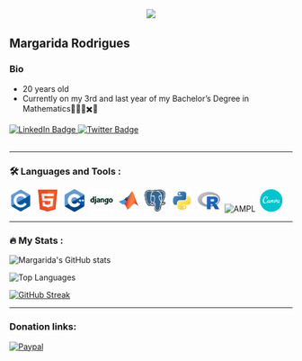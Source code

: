 <div id="header" align="center">
  <img src="https://media.giphy.com/media/122ieBYC3AcECI/giphy.gif" width="240"/>
</div>


## Margarida Rodrigues

### Bio

- 20 years old 
- Currently on my 3rd and last year of my  Bachelor’s Degree in Mathematics🤔💭🔢✖️🧮

<div id="badges">
  <a href="https://www.linkedin.com/in/margarida-rodrigues-232171225">
    <img src="https://img.shields.io/badge/LinkedIn-blue?style=for-the-badge&logo=linkedin&logoColor=white" alt="LinkedIn Badge"/>
  <a href="https://twitter.com/margarida__imr">
    <img src="https://img.shields.io/badge/Twitter-blue?style=for-the-badge&logo=twitter&logoColor=white" alt="Twitter Badge"/>
  </a>
</div>
  
<img src="https://komarev.com/ghpvc/?username=MargaridaR30&style=flat-square&color=green" alt=""/>
  
---

### :hammer_and_wrench: Languages and Tools :
  
  <div>
  <img src="https://raw.githubusercontent.com/devicons/devicon/1119b9f84c0290e0f0b38982099a2bd027a48bf1/icons/c/c-original.svg" title="C" alt="C" width="40" height="40"/>&nbsp;
  <img src="https://github.com/devicons/devicon/blob/master/icons/html5/html5-original.svg" title="HTML5" alt="HTML" width="40" height="40"/>&nbsp;
  <img src="https://raw.githubusercontent.com/devicons/devicon/1119b9f84c0290e0f0b38982099a2bd027a48bf1/icons/cplusplus/cplusplus-original.svg" title="C++"  alt="C++" width="40" height="40"/>&nbsp;
  <img src="https://raw.githubusercontent.com/devicons/devicon/1119b9f84c0290e0f0b38982099a2bd027a48bf1/icons/django/django-plain-wordmark.svg" title="Django"  alt="Django" width="40" height="40"/>&nbsp; 
      <img src="https://raw.githubusercontent.com/devicons/devicon/1119b9f84c0290e0f0b38982099a2bd027a48bf1/icons/matlab/matlab-original.svg" title="Matlab"  alt="Matlab" width="40" height="40"/>&nbsp; 
     <img src="https://raw.githubusercontent.com/devicons/devicon/1119b9f84c0290e0f0b38982099a2bd027a48bf1/icons/postgresql/postgresql-original.svg" title="Postgresql"  alt="Postgresql" width="40" height="40"/>&nbsp; 
       <img src="https://raw.githubusercontent.com/devicons/devicon/1119b9f84c0290e0f0b38982099a2bd027a48bf1/icons/python/python-original.svg" title="Python"  alt="Python" width="40" height="40"/>&nbsp; 
      <img src="https://raw.githubusercontent.com/devicons/devicon/1119b9f84c0290e0f0b38982099a2bd027a48bf1/icons/r/r-original.svg" title="R"  alt="Rsoftware" width="40" height="40"/>&nbsp; 
     <img src="https://mlyau5vyqpxz.i.optimole.com/w:430/h:106/q:mauto/f:avif/https://ampl.com/wp-content/uploads/2020/12/logo-inline-web-v4.png" title="AMPL"  alt="AMPL" width="40" height="40"/>&nbsp;  
  <img src="https://raw.githubusercontent.com/devicons/devicon/1119b9f84c0290e0f0b38982099a2bd027a48bf1/icons/canva/canva-original.svg" title="Canva" alt="Canva" width="40" height="40"/>&nbsp;
</div>
  
  
---

### :fire: My Stats :

![Margarida's GitHub stats](https://github-readme-stats.vercel.app/api?username=MargaridaR30&show_icons=true&theme=gotham)

![Top Languages](https://github-readme-stats.vercel.app/api/top-langs/?username=MargaridaR30&show_icons=true&theme=gotham)

[![GitHub Streak](http://github-readme-streak-stats.herokuapp.com?user=MargaridaR30&theme=dark&hide_border=true)](https://git.io/streak-stats)

  
---
  <h3>Donation links:</h3>

<a href="https://www.paypal.com/paypalme/MRodrigues330">
<img alt="Paypal" src="https://img.shields.io/badge/PayPal.me/MRodrigues330-00457C?style=for-the-badge&logo=paypal&logoColor=white" />
</a>


